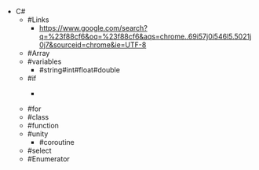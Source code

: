 - C#
	- #Links
		- https://www.google.com/search?q=%23f88cf6&oq=%23f88cf6&aqs=chrome..69i57j0i546l5.5021j0j7&sourceid=chrome&ie=UTF-8
	- #Array
	- #variables
		- #string#int#float#double
	- #if
		- ```C#
		  ```
	- #for
	- #class
	- #function
	- #unity
		- #coroutine
	- #select
	- #Enumerator